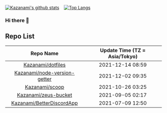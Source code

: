 
<!--<div class="profile_image" align="center">-->
  <!---->
  <!-- trigger -->
  <!--<p> Kazanami </p>-->
<!--</div>-->
<!--![](https://raw.githubusercontent.com/Kazanami/avatar-getter-node/master/Kazanami.png)&emsp;&emsp;&emsp;-->
[![Kazanami's github stats](https://github-readme-stats.vercel.app/api?username=Kazanami&theme=onedark&show_icons=true)](https://github.com/anuraghazra/github-readme-stats)&nbsp;&nbsp;&nbsp;
[![Top Langs](https://github-readme-stats.vercel.app/api/top-langs/?username=Kazanami&theme=onedark&show_icons=true)](https://github.com/anuraghazra/github-readme-stats)

### Hi there 👋

## Repo List
| Repo Name | Update Time (TZ = Asia/Tokyo) |
|:---------:|:-----------:|
|[Kazanami/dotfiles](https://github.com/Kazanami/dotfiles.git)|2021-12-14 08:59|
|[Kazanami/node-version-getter](https://github.com/Kazanami/node-version-getter.git)|2021-12-02 09:35|
|[Kazanami/scoop](https://github.com/Kazanami/scoop.git)|2021-10-26 03:25|
|[Kazanami/zeus-bucket](https://github.com/Kazanami/zeus-bucket.git)|2021-09-05 02:17|
|[Kazanami/BetterDiscordApp](https://github.com/Kazanami/BetterDiscordApp.git)|2021-07-09 12:50|
<!--
**Kazanami/Kazanami** is a ✨ _special_ ✨ repository because its `README.md` (this file) appears on your GitHub profile.

Here are some ideas to get you started:

- 🔭 I’m currently working on ...
- 🌱 I’m currently learning ...
- 👯 I’m looking to collaborate on ...
- 🤔 I’m looking for help with ...
- 💬 Ask me about ...
- 📫 How to reach me: ...
- 😄 Pronouns: ...
- ⚡ Fun fact: ...
-->
